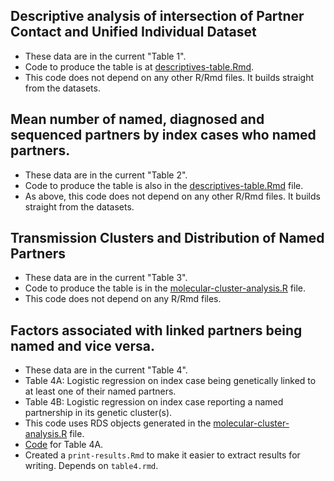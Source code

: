 
## Descriptive analysis of intersection of Partner Contact and Unified Individual Dataset

- These data are in the current "Table 1". 
- Code to produce the table is at 
[descriptives-table.Rmd](https://github.com/kantorlab/rtp-network/blob/69a8cf06cb5f135cb524847e0c5e35e5600eb546/descriptives-table.Rmd).
- This code does not depend on any other R/Rmd files. It builds straight 
from the datasets.


## Mean number of named, diagnosed and sequenced partners by index cases who named partners.

- These data are in the current "Table 2".  
- Code to produce the table is also in the 
[descriptives-table.Rmd](https://github.com/kantorlab/rtp-network/blob/e12d4d9dd34fed8ea2912722b78089ded589a08e/descriptives-table.Rmd#L497-L948) file.
- As above, this code does not depend on any other R/Rmd files. It builds straight 
from the datasets.


## Transmission Clusters and Distribution of Named Partners 

- These data are in the current "Table 3".
- Code to produce the table is in the 
[molecular-cluster-analysis.R](https://github.com/kantorlab/rtp-network/blob/9ab426e60e91d5d84730a6f71e8327d6b577c4cf/molecular-cluster-analysis.R#L46-L263) file.
- This code does not depend on any R/Rmd files.


## Factors associated with linked partners being named and vice versa.

- These data are in the current "Table 4".
- Table 4A: Logistic regression on index case being genetically linked to at least one of their named partners.
- Table 4B:  Logistic regression on index case reporting a named partnership in its genetic cluster(s). 
- This code uses RDS objects generated in the [molecular-cluster-analysis.R](https://github.com/kantorlab/rtp-network/blob/d051ca218896064a5bbb23aa9eeda4b8e3ecb278/molecular-cluster-analysis.R#L274-L280) file.
- [Code](https://github.com/kantorlab/rtp-network/blob/d051ca218896064a5bbb23aa9eeda4b8e3ecb278/table4.rmd#L308) for Table 4A.
- Created a `print-results.Rmd` to make it easier to extract results for writing. Depends on `table4.rmd`.
